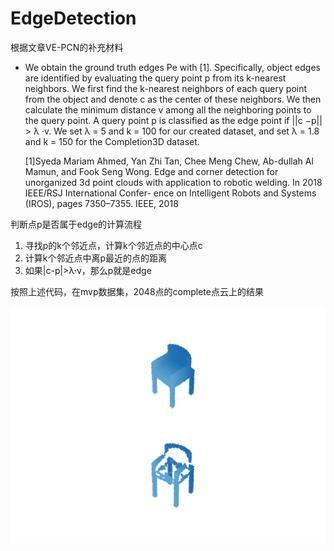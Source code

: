 # EdgeDetection
根据文章VE-PCN的补充材料

- We obtain the ground truth edges Pe with [1]. Specifically, object edges are identified by evaluating the query
point p from its k-nearest neighbors. We first find the k-nearest neighbors of each query point from the object and
denote c as the center of these neighbors. We then calculate the minimum distance v among all the neighboring points
to the query point. A query point p is classified as the edge point if ||c −p|| > λ ·v. We set λ = 5 and k = 100 for
our created dataset, and set λ = 1.8 and k = 150 for the Completion3D dataset.

   [1]Syeda Mariam Ahmed, Yan Zhi Tan, Chee Meng Chew, Ab-dullah Al Mamun, and Fook Seng Wong. Edge and corner
detection for unorganized 3d point clouds with application to robotic welding. In 2018 IEEE/RSJ International Confer-
ence on Intelligent Robots and Systems (IROS), pages 7350–7355. IEEE, 2018

判断点p是否属于edge的计算流程
1. 寻找p的k个邻近点，计算k个邻近点的中心点c
2. 计算k个邻近点中离p最近的点的距离
3. 如果|c-p|>λ·v，那么p就是edge

按照上述代码，在mvp数据集，2048点的complete点云上的结果

![chair](https://github.com/alfredtorres/EdgeDetection/blob/main/chair.png)
